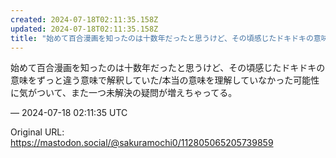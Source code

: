 ```yaml
---
created: 2024-07-18T02:11:35.158Z
updated: 2024-07-18T02:11:35.158Z
title: "始めて百合漫画を知ったのは十数年だったと思うけど、その頃感じたドキドキの意味をずっと違う意味で解釈していた/本当の意味を理解していなかった可能性に気がついて、ま[...]"
---
```


<p>始めて百合漫画を知ったのは十数年だったと思うけど、その頃感じたドキドキの意味をずっと違う意味で解釈していた/本当の意味を理解していなかった可能性に気がついて、また一つ未解決の疑問が増えちゃってる。</p>

&mdash; 2024-07-18 02:11:35 UTC

Original URL: https://mastodon.social/@sakuramochi0/112805065205739859
